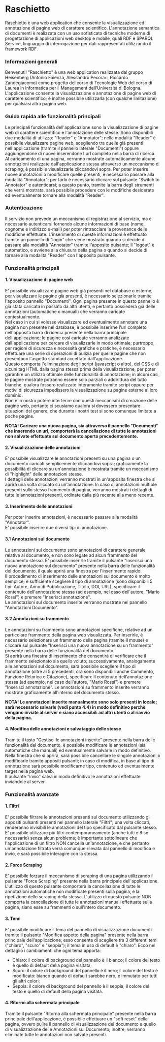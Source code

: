# Raschietto
Raschietto è una web application che consente la visualizzazione ed annotazione di pagine web di carattere scientifico. L'annotazione semantica di documenti è realizzata con un uso sofisticato di tecniche moderne di progettazione di applicazioni web desktop e mobile, quali RDF e SPARQL Service, linguaggio di interrogazione per dati rappresentati utilizzando il framework RDF.

### Informazioni generali
Benvenuti! "Raschietto" è una web application realizzata dal gruppo Heisenberg (Antonio Faienza, Alessandro Pecorari, Riccardo Zandegiacomo) come progetto del corso di Tecnologie Web del corso di Laurea in Informatica per il Management dell'Università di Bologna. L'applicazione consente la visualizzazione e annotazione di pagine web di carattere scientifico; è inoltre possibile utilizzarla (con qualche limitazione) per qualsiasi altra pagina web.

### Guida rapida alle funzionalità principali
Le principali funzionalità dell'applicazione sono la visualizzazione di pagine web di carattere scientifico e l'annotazione delle stesse. Sono disponibili due modalità di utilizzo: "Reader" e "Annotator"; nella modalità "Reader" è possibile visualizzare pagine web, scegliendo tra quelle già presenti nell'applicazione (tramite il pannello laterale "Documenti") oppure aggiungendone di nuove inserendone l'url completo nella barra di ricerca. Al caricamento di una pagina, verranno mostrate automaticamente alcune annotazioni realizzate dall'applicazione stessa attraverso un meccanismo di scraping; è possibile visualizzarle cliccandovi sopra. Per poter inserire nuove annotazioni o modificare quelle presenti, è necessario passare alla modalità "Annotator"; per farlo è necessario cliccare sul pulsante "Switch to Annotator" e autenticarsi; a questo punto, tramite la barra degli strumenti che verrà mostrata, sarà possibile procedere con le modifiche desiderate ed eventualmente tornare alla modalità "Reader".

### Autenticazione
Il servizio non prevede un meccanismo di registrazione al servizio, ma è necessario autenticarsi fornendo alcune informazioni di base (nome, cognome e indirizzo e-mail) per poter rintracciare la provenance delle modifiche effettuate. L'inserimento di queste informazioni è effettuato tramite un pannello di "login" che viene mostrato quando si decide di passare alla modalità "Annotator" tramite l'apposito pulsante; il "logout" è automatico, e avviene alla chiusura della pagina o quando si decide di tornare alla modalità "Reader" con l'apposito pulsante.

### Funzionalità principali

#### 1. Visualizzazione di pagine web
E' possibile visualizzare pagine web già presenti nel database o esterne; per visualizzare le pagine già presenti, è necessario selezionarle tramite l'apposito pannello "Documenti". Ogni pagina presente in questo pannello è già stata caricata in passato da altri utenti, e pertanto possiederà già delle annotazioni (automatiche o manuali) che verranno caricate contestualmente.<br>Nel caso in cui si volesse visualizzare ed eventualmente annotare una pagina non presente nel database, è possibile inserirne l'url completo nell'apposita barra di ricerca presente nella barra principale dell'applicazione; le pagine così caricate verranno analizzate dall'applicazione per cercare di visualizzarle in modo ottimale; purtroppo, per ragioni di sicurezza e necessità grafiche e pratiche, è necessario effettuare una serie di operazioni di pulizia per quelle pagine che non presentano l'aspetto standard accettato dall'applicazione.<br>Questo comporta l'eliminazione degli script (javascript o altro), del CSS e di alcuni tag HTML dalla pagina stessa prima della visualizzazione, per poter garantire un utilizzo ottimale delle funzionalità di annotazione; in alcuni casi, le pagine mostrate potranno essere solo parziali o addirittura del tutto bianche, qualora fossero realizzate interamente tramite script oppure per motivi di sicurezza impedissero la visualizzazione su pagine esterne al loro dominio.<br>Non è in nostro potere interferire con questi meccanismi di creazione delle pagine web, pertanto ci scusiamo qualora si dovessero presentare situazioni del genere, che durante i nostri test si sono comunque limitate a poche pagine.

**NOTA! Caricare una nuova pagina, sia attraverso il pannello "Documenti" che inserendo un url, comporterà la cancellazione di tutte le annotazioni non salvate effettuate sul documento aperto precedentemente.**

#### 2. Visualizzazione delle annotazioni
E' possibile visualizzare le annotazioni presenti su una pagina o un documento caricati semplicemente cliccandovi sopra; graficamente la possibilità di cliccare su un'annotazione è mostrata tramite un meccanismo di "highlight" delle annotazioni stesse.<br>I dettagli delle annotazioni verranno mostrati in un'apposita finestra che si aprirà una volta cliccato su un'annotazione. In caso di annotazioni multiple presenti sullo stesso frammento di pagina, verranno mostrati i dettagli di tutte le annotazioni presenti, ordinate dalla più recente alla meno recente.

#### 3. Inserimento delle annotazioni
Per poter inserire annotazioni, è necessario passare alla modalità "Annotator".<br>E' possibile inserire due diversi tipi di annotazione.

#### 3.1 Annotazioni sul documento
Le annotazioni sul documento sono annotazioni di carattere generale relative al documento, e non sono legate ad alcun frammento del documento stesso. E' possibile inserirle tramite il pulsante "Inserisci una nuova annotazione sul documento" presente nella barra delle funzionalità del documento, il quale aprirà una finestra per l'inserimento rapido.<br>Il procedimento di inserimento delle annotazioni sul documento è molto semplice; è sufficiente scegliere il tipo di annotazione (sono disponibili 5 tipi: Autore, Anno di Pubblicazione, Titolo, DOI, URL), specificare il contenuto dell'annotazione stessa (ad esempio, nel caso dell'autore, "Mario Rossi") e premere "Inserisci annotazione".<br>Le annotazioni sul documento inserite verranno mostrate nel pannello "Annotazioni Documento".

#### 3.2 Annotazioni su frammento
Le annotazioni su frammento sono annotazioni specifiche, relative ad un particolare frammento della pagina web visualizzata. Per inserirle, è necessario selezionare un frammento della pagina (tramite il mouse) e cliccare sul pulsante "Inserisci una nuova annotazione su un frammento" presente nella barra delle funzionalità del documento.<br>Si aprirà una finestra di inserimento che consentirà di verificare che il frammento selezionato sia quello voluto; successivamente, analogamente alle annotazioni sul documento, sarà possibile scegliere il tipo di annotazione (oltre ai 5 precedenti, ora sono disponibili anche Commento, Funzione Retorica e Citazione), specificare il contenuto dell'annotazione stessa (ad esempio, nel caso dell'autore, "Mario Rossi") e premere "Inserisci annotazione".
Le annotazioni su frammento inserite verranno mostrate graficamente all'interno del documento stesso.

**NOTA! Le annotazioni inserite manualmente sono solo presenti in locale; sarà necessario salvarle (vedi punto 4.4) in modo definitivo perchè vengano inviate al server e siano accessibili ad altri utenti o al riavvio della pagina.**

#### 4. Modifica delle annotazioni e salvataggio delle stesse
Tramite il tasto "Gestisci le annotazioni inserite" presente nella barra delle funzionalità del documento, è possibile modificare le annotazioni (sia automatiche che manuali) ed eventualmente salvarle in modo definitivo.<br>Nella finestra che si aprirà, sarà possibile cancellare le singole annotazioni o modificarle tramite appositi pulsanti; in caso di modifica, in base al tipo di annotazione sarà possibile modificarne tipo, contenuto ed eventualmente target nella pagina web.<br>Il pulsante "Invio" salva in modo definitivo le annotazioni effettuate inviandole al server. 

### Funzionalità avanzate

#### 1. Filtri
E' possibile filtrare le annotazioni presenti sul documento utilizzando gli appositi pulsanti presenti nel pannello laterale "Filtri"; una volta cliccati, renderanno invisibili le annotazioni del tipo specificato dal pulsante stesso. E' possibile utilizzare più filtri contemporaneamente (anche tutti e 8 se necessario) senza alcun problema; è importante sottolineare che l'applicazione di un filtro NON cancella un'annotazione, e che pertanto un'annotazione filtrata verrà comunque rilevata dal pannello di modifica e invio, e sarà possibile interagire con la stessa.

#### 2. Force Scraping
E' possibile forzare il meccanismo di scraping di una pagina utilizzando il pulsante "Force Scraping" presente nella barra principale dell'applicazione. L'utilizzo di questo pulsante comporterà la cancellazione di tutte le annotazioni automatiche non modificate presenti sulla pagina, e la ripetizione dello scraping della stessa. L'utilizzo di questo pulsante NON comporta la cancellazione di tutte le annotazioni manuali effettuate sulla pagina, siano esse su frammenti o sull'intero documento.

#### 3. Temi
E' possibile modificare il tema del pannello di visualizzazione documenti tramite il pulsante "Modifica aspetto della pagina" presente nella barra principale dell'applicazione; esso consente di scegliere tra 3 differenti temi ("chiaro", "scuro" e "seppia"); il tema in uso di default è "chiaro". Ecco nel dettaglio i cambiamenti che ogni tema apporta:
  * Chiaro: il colore di background del pannello è il bianco; il colore del testo è quello di default della pagina visitata;
  * Scuro: il colore di background del pannello è il nero; il colore del testo è modificato: bianco quando di default sarebbe nero, e immutato per tutti gli altri colori;
  * Seppia: il colore di background del pannello è il seppia; il colore del testo è quello di default della pagina visitata.

#### 4. Ritorno alla schermata principale
Tramite il pulsante "Ritorna alla schermata principale" presente nella barra principale dell'applicazione, è possibile effettuare un "soft reset" della pagina, ovvero pulire il pannello di visualizzazione del documento e quello di visualizzazione delle Annotazioni sul Documento; inoltre, verranno eliminate tutte le annotazioni non salvate presenti.
